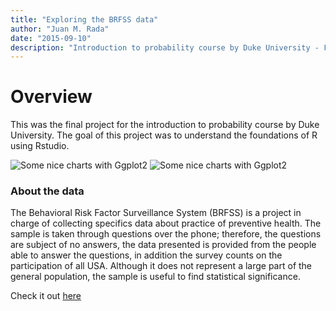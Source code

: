 ```yaml
---
title: "Exploring the BRFSS data"
author: "Juan M. Rada"
date: "2015-09-10"
description: "Introduction to probability course by Duke University - Final project"
---
```


# Overview

This was the final project for the introduction to probability course by Duke University.
The goal of this project was to understand the foundations of R using Rstudio.

![Some nice charts with Ggplot2](https://cdn1.bbcode0.com/uploads/2021/5/25/70d94b1887034f2731842191934a0308-full.png)
![Some nice charts with Ggplot2](https://cdn1.bbcode0.com/uploads/2021/5/25/390a09a62c3237afa8f2b1df5a77551b-full.png)

### About the data

The Behavioral Risk Factor Surveillance System (BRFSS) is a project in charge of collecting specifics data about practice
of preventive health. The sample is taken through questions over the phone; therefore, the questions are subject of no
answers, the data presented is provided from the people able to answer the questions, in addition the survey counts on
the participation of all USA. Although it does not represent a large part of the general population, the sample is useful
to find statistical significance.

Check it out [here](https://s3.amazonaws.com/coursera-uploads/peer-review/2dHcFsRdEeW2JxKnR3RyOw/9ded8e6a4dd434630b78a8f462531b19/_6ee2a5c3100b9237616844a52883e240_intro_data_prob_project.html)
